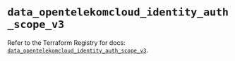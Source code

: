 # `data_opentelekomcloud_identity_auth_scope_v3`

Refer to the Terraform Registry for docs: [`data_opentelekomcloud_identity_auth_scope_v3`](https://registry.terraform.io/providers/opentelekomcloud/opentelekomcloud/1.36.10/docs/data-sources/identity_auth_scope_v3).
